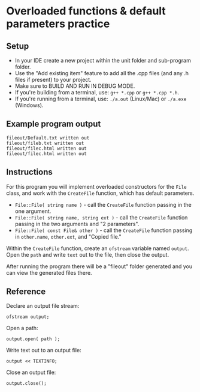 # Overloaded functions & default parameters practice

## Setup
- In your IDE create a new project within the unit folder and sub-program folder.
- Use the "Add existing item" feature to add all the .cpp files (and any .h files if present) to your project.
- Make sure to BUILD AND RUN IN DEBUG MODE.
- If you're building from a terminal, use: `g++ *.cpp` or `g++ *.cpp *.h`.
- If you're running from a terminal, use: `./a.out` (Linux/Mac) or `./a.exe` (Windows).


## Example program output
```
fileout/Default.txt written out
fileout/fileb.txt written out
fileout/filec.html written out
fileout/filec.html written out
```


## Instructions
For this program you will implement overloaded constructors for the `File` class, and work with the `CreateFile` function, which has default parameters.

- `File::File( string name )` - call the `CreateFile` function passing in the one argument.
- `File::File( string name, string ext )` - call the `CreateFile` function passing in the two arguments and "2 parameters".
- `File::File( const File& other )` - call the `CreateFile` function passing in `other.name`, `other.ext`, and "Copied file."

Within the `CreateFile` function, create an `ofstream` variable named `output`. Open the `path` and write `text` out to the file, then close the output.

After running the program there will be a "fileout" folder generated and you can view the generated files there.


## Reference
Declare an output file stream:
```
ofstream output;
```

Open a path:
```
output.open( path );
```

Write text out to an output file:
```
output << TEXTINFO;
```

Close an output file:
```
output.close();
```

